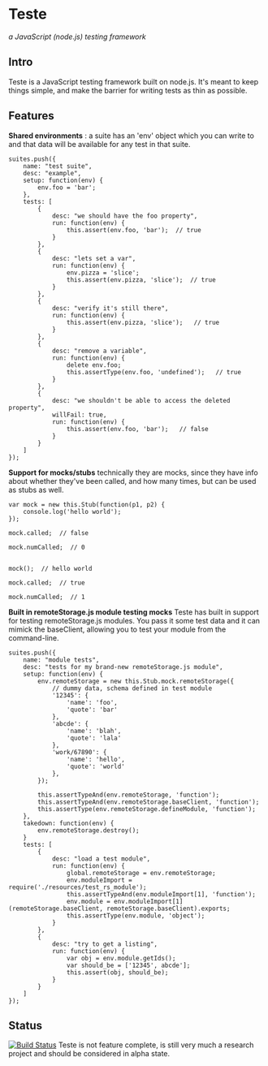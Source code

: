 Teste
=====
*a JavaScript (node.js) testing framework*

Intro
-----
Teste is a JavaScript testing framework built on node.js. It's meant to keep things simple, and make the barrier for writing tests as thin as possible.

Features
--------

**Shared environments** : a suite has an 'env' object which you can write to and that data will be available for any test in that suite.

	suites.push({
		name: "test suite",
		desc: "example",
		setup: function(env) {
			env.foo = 'bar';
		},
		tests: [
			{
				desc: "we should have the foo property",
				run: function(env) {
					this.assert(env.foo, 'bar');  // true
				}
			},
			{
				desc: "lets set a var",
				run: function(env) {
					env.pizza = 'slice';
					this.assert(env.pizza, 'slice');  // true
				}
			},
			{
				desc: "verify it's still there",
				run: function(env) {
					this.assert(env.pizza, 'slice');   // true
				}
			},
			{
				desc: "remove a variable",
				run: function(env) {
					delete env.foo;
					this.assertType(env.foo, 'undefined');   // true
				}
			},
			{
				desc: "we shouldn't be able to access the deleted property",
				willFail: true,
				run: function(env) {
					this.assert(env.foo, 'bar');   // false
				}
			}
		]
	});

**Support for mocks/stubs** technically they are mocks, since they have info about whether they've been called, and how many times, but can be used as stubs as well.

	var mock = new this.Stub(function(p1, p2) {
		console.log('hello world');
	});

	mock.called;  // false
	
	mock.numCalled;  // 0

	
	mock();  // hello world

	mock.called;  // true
	
	mock.numCalled;  // 1

**Built in remoteStorage.js module testing mocks** Teste has built in support for testing remoteStorage.js modules. You pass it some test data and it can mimick the baseClient, allowing you to test your module from the command-line.

    suites.push({
    	name: "module tests",
    	desc: "tests for my brand-new remoteStorage.js module",
    	setup: function(env) {
        	env.remoteStorage = new this.Stub.mock.remoteStorage({
            	// dummy data, schema defined in test module
            	'12345': {
                	'name': 'foo',
                	'quote': 'bar'
            	},
            	'abcde': {
                	'name': 'blah',
                	'quote': 'lala'
            	},
            	'work/67890': {
                	'name': 'hello',
                	'quote': 'world'
            	},
        	});

        	this.assertTypeAnd(env.remoteStorage, 'function');
        	this.assertTypeAnd(env.remoteStorage.baseClient, 'function');
        	this.assertType(env.remoteStorage.defineModule, 'function');
        },
        takedown: function(env) {
        	env.remoteStorage.destroy();
        }
        tests: [
	        {
	            desc: "load a test module",
	            run: function(env) {
	            	global.remoteStorage = env.remoteStorage;
	                env.moduleImport = require('./resources/test_rs_module');
	                this.assertTypeAnd(env.moduleImport[1], 'function');
	                env.module = env.moduleImport[1](remoteStorage.baseClient, remoteStorage.baseClient).exports;
	                this.assertType(env.module, 'object');
	            }
	        },
	        {
	            desc: "try to get a listing",
	            run: function(env) {
	                var obj = env.module.getIds();
	                var should_be = ['12345', abcde'];
	                this.assert(obj, should_be);
	            }
	        }
	    ]
	});

Status
------
[![Build Status](https://secure.travis-ci.org/silverbucket/teste.png)](http://travis-ci.org/silverbucket/teste)
Teste is not feature complete, is still very much a research project and should be considered in alpha state.


